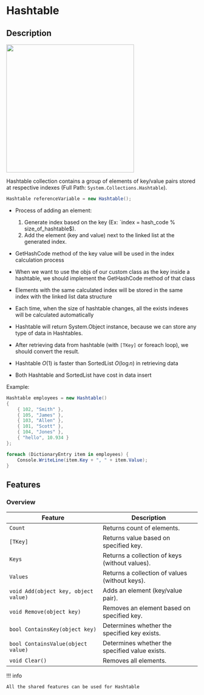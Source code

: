 # Hashtable

## Description

<img src="image15.jpg" style="width:3.5in" />

Hashtable collection contains a group of elements of key/value pairs stored at respective indexes (Full Path: `System.Collections.Hashtable`).

```csharp
Hashtable referenceVariable = new Hashtable();
```

- Process of adding an element:

   1. Generate index based on the key (Ex: `index = hash_code % size_of_hashtable$).
   2. Add the element (key and value) next to the linked list at the generated index.

- GetHashCode method of the key value will be used in the index calculation process
- When we want to use the objs of our custom class as the key inside a hashtable, we should implement the GetHashCode method of that class
- Elements with the same calculated index will be stored in the same index with the linked list data structure
- Each time, when the size of hashtable changes, all the exists indexes will be calculated automatically
- Hashtable will return System.Object instance, because we can store any type of data in Hashtables.
- After retrieving data from hashtable (with `[TKey]` or foreach loop), we should convert the result.
- Hashtable $O(1)$ is faster than SortedList $O(\log n)$ in retrieving data
- Both Hashtable and SortedList have cost in data insert

Example:

```csharp
Hashtable employees = new Hashtable()
{
    { 102, "Smith" },
    { 105, "James" },
    { 103, "Allen" },
    { 101, "Scott" },
    { 104, "Jones" },
    { "hello", 10.934 }
};

foreach (DictionaryEntry item in employees) {
    Console.WriteLine(item.Key + ", " + item.Value);
}
```

## Features

### Overview

| Feature                              | Description                                    |
| ------------------------------------ | ---------------------------------------------- |
| `Count`                              | Returns count of elements.                     |
| `[TKey]`                             | Returns value based on specified key.          |
| `Keys`                               | Returns a collection of keys (without values). |
| `Values`                             | Returns a collection of values (without keys). |
| `void Add(object key, object value)` | Adds an element (key/value pair).              |
| `void Remove(object key)`            | Removes an element based on specified key.     |
| `bool ContainsKey(object key)`       | Determines whether the specified key exists.   |
| `bool ContainsValue(object value)`   | Determines whether the specified value exists. |
| `void Clear()`                       | Removes all elements.                          |

!!! info

    All the shared features can be used for Hashtable
